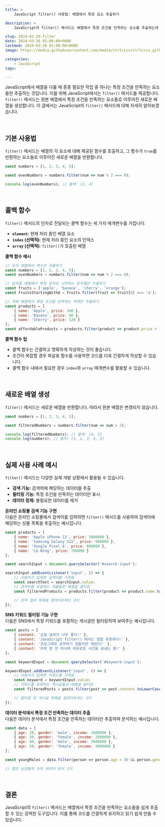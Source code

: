 ```yaml
---
title: >  
    JavaScript filter() 사용법: 배열에서 특정 요소 추출하기

description: >  
    JavaScript의 filter() 메서드는 배열에서 특정 조건을 만족하는 요소를 추출하는데 사용됩니다. 이를 통해 코드를 간결하게 작성하고 데이터를 효율적으로 처리할 수 있습니다.

slug: 2024-03-26-filter
date: 2024-03-26 01:00:00+0000
lastmod: 2024-03-26 01:00:00+0000
image: https://media.githubusercontent.com/media/ctrlcccv/ctrlcccv.github.io/master/assets/img/post/2024-03-26-filter.webp

categories:
    - JavaScript
tags:

---
```

JavaScript에서 배열을 다룰 때 종종 필요한 작업 중 하나는 특정 조건을 만족하는 요소들만 추출하는 것입니다. 이를 위해 JavaScript에서는 `filter()` 메서드를 제공합니다. `filter()` 메서드는 원본 배열에서 특정 조건을 만족하는 요소들로 이루어진 새로운 배열을 생성합니다. 이 글에서는 JavaScript의 `filter()` 메서드에 대해 자세히 알아보겠습니다.  



<ins class="adsbygoogle"
     style="display:block; text-align:center;"
     data-ad-layout="in-article"
     data-ad-format="fluid"
     data-ad-client="ca-pub-8535540836842352"
     data-ad-slot="2974559225"></ins>
<script>
     (adsbygoogle = window.adsbygoogle || []).push({});
</script>


<br>

## 기본 사용법
`filter()` 메서드는 배열의 각 요소에 대해 제공된 함수를 호출하고, 그 함수가 `true`를 반환하는 요소들로 이루어진 새로운 배열을 반환합니다.  
```javascript
const numbers = [1, 2, 3, 4, 5];

const evenNumbers = numbers.filter(num => num % 2 === 0);

console.log(evenNumbers); // 출력: [2, 4]
```
<br>

## 콜백 함수
`filter()` 메서드의 인자로 전달되는 콜백 함수는 세 가지 매개변수를 가집니다.  

* **`element`**: 현재 처리 중인 배열 요소
* **`index` (선택적)**: 현재 처리 중인 요소의 인덱스
* **`array` (선택적)**: `filter()`가 호출된 배열

**콜백 함수 예시**
```javascript
// 숫자 배열에서 짝수만 추출하기
const numbers = [1, 2, 3, 4, 5];
const evenNumbers = numbers.filter(num => num % 2 === 0);

// 문자열 배열에서 특정 문자로 시작하는 문자열만 추출하기
const fruits = ['apple', 'banana', 'cherry', 'orange'];
const fruitsStartingWithA = fruits.filter(fruit => fruit[0] === 'a');

// 객체 배열에서 특정 조건을 만족하는 객체만 추출하기
const products = [
    { name: 'Apple', price: 100 },
    { name: 'Banana', price: 80 },
    { name: 'Cherry', price: 120 }
];
const affordableProducts = products.filter(product => product.price < 100);
```


<ins class="adsbygoogle"
     style="display:block; text-align:center;"
     data-ad-layout="in-article"
     data-ad-format="fluid"
     data-ad-client="ca-pub-8535540836842352"
     data-ad-slot="2974559225"></ins>
<script>
     (adsbygoogle = window.adsbygoogle || []).push({});
</script>


**콜백 함수 팁**  
* 콜백 함수는 간결하고 명확하게 작성하는 것이 좋습니다.
* 조건이 복잡할 경우 화살표 함수를 사용하면 코드를 더욱 간결하게 작성할 수 있습니다.
* 콜백 함수 내에서 필요한 경우 `index`와 `array` 매개변수를 활용할 수 있습니다.

<br>

## 새로운 배열 생성
`filter()` 메서드는 새로운 배열을 반환합니다. 따라서 원본 배열은 변경되지 않습니다.

```javascript
const numbers = [1, 2, 3, 4, 5];

const filteredNumbers = numbers.filter(num => num > 3);

console.log(filteredNumbers); // 출력: [4, 5]
console.log(numbers); // 출력: [1, 2, 3, 4, 5]
```

<br>

## 실제 사용 사례 예시
`filter()` 메서드는 다양한 실제 개발 상황에서 활용될 수 있습니다.  

* **검색 기능:** 검색어에 해당하는 데이터를 추출
* **필터링 기능:** 특정 조건을 만족하는 데이터만 표시
* **데이터 정제:** 불필요한 데이터를 제거

**온라인 쇼핑몰 검색 기능 구현**  
다음은 온라인 쇼핑몰에서 검색어를 입력하면 `filter()` 메서드를 사용하여 검색어에 해당하는 상품 목록을 추출하는 예시입니다.  
```javascript
const products = [
    { name: 'Apple iPhone 13', price: 1000000 },
    { name: 'Samsung Galaxy S22', price: 900000 },
    { name: 'Google Pixel 6', price: 800000 },
    { name: 'LG Wing', price: 700000 }
];

const searchInput = document.querySelector('#search-input');

searchInput.addEventListener('input', () => {
    // 사용자가 입력한 검색어를 가져옴
    const searchText = searchInput.value;
    // 검색어를 포함하는 제품들로 배열을 필터링
    const filteredProducts = products.filter(product => product.name.toLowerCase().includes(searchText.toLowerCase()));

    // 검색 결과 목록을 업데이트하는 코드
});
```

**SNS 키워드 필터링 기능 구현**  
다음은 SNS에서 특정 키워드를 포함하는 게시글만 필터링하여 보여주는 예시입니다.  
```javascript
const posts = [
    { content: '오늘 날씨가 너무 좋다!' },
    { content: 'JavaScript filter() 메서드 정말 유용하다!' },
    { content: '프로그래밍 공부하기 힘들지만 재밌다!' },
    { content: '커피 한 잔 마시며 여유로운 시간을 보내는 중!' }
];

const keywordInput = document.querySelector('#keyword-input');

keywordInput.addEventListener('input', () => {
    // 사용자가 입력한 키워드를 가져옴
    const keyword = keywordInput.value;
    // 키워드를 포함하는 게시글들로 배열을 필터링
    const filteredPosts = posts.filter(post => post.content.toLowerCase().includes(keyword.toLowerCase()));

    // 필터링 된 게시글 목록을 업데이트하는 코드
});
```

**데이터 분석에서 특정 조건 만족하는 데이터 추출**  
다음은 데이터 분석에서 특정 조건을 만족하는 데이터만 추출하여 분석하는 예시입니다.  
```javascript
const data = [
    { age: 20, gender: 'male', income: 1000000 },
    { age: 30, gender: 'female', income: 2000000 },
    { age: 40, gender: 'male', income: 3000000 },
    { age: 50, gender: 'female', income: 4000000 }
];

const youngMales = data.filter(person => person.age < 30 && person.gender === 'male');

// 젊은 남성들의 소득 데이터 분석 코드
```
<br>

## 결론
JavaScript의 `filter()` 메서드는 배열에서 특정 조건을 만족하는 요소들을 쉽게 추출할 수 있는 강력한 도구입니다. 이를 통해 코드를 간결하게 유지하고 읽기 쉽게 만들 수 있습니다.  



